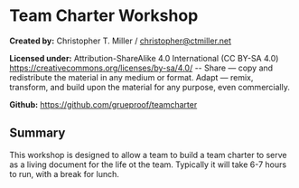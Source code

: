 # Team Charter Workshop

**Created by:** Christopher T. Miller / christopher@ctmiller.net

**Licensed under:** Attribution-ShareAlike 4.0 International (CC BY-SA 4.0)  https://creativecommons.org/licenses/by-sa/4.0/ --  Share — copy and redistribute the material in any medium or format. Adapt — remix, transform, and build upon the material for any purpose, even commercially. 

**Github:** https://github.com/grueproof/teamcharter


## Summary

This workshop is designed to allow a team to build a team charter to serve as a living document for the life ot the team. Typically it will take 6-7 hours to run, with a break for lunch. 



